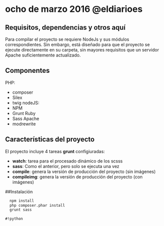 # ocho de marzo 2016 @eldiarioes


## Requisitos, dependencias y otros aquí

Para compilar el proyecto se requiere NodeJs y sus módulos correspondientes. Sin embargo, está diseñado para que el proyecto se ejecute directamente en su carpeta, sin mayores requisitos que un servidor Apache suficientemente actualizado.

## Componentes
PHP:
  - composer
  - Silex
  - twig
nodeJS:
  - NPM
  - Grunt
Ruby
  - Sass
Apache
  - modrewrite

## Características del proyecto

El proyecto incluye 4 tareas **grunt** configiuradas:

- **watch**: tarea para el procesado dinámico de los scsss
- **sass**: Como el anterior, pero solo se ejecuta una vez
- **compile**: genera la versión de producción del proyecto (sin imágenes)
- **compileimg**: genera la versión de producción del proyecto (con imágenes)

##Instalación
```bash
  npm install
  php composer.phar install
  grunt sass
```

```
#!python